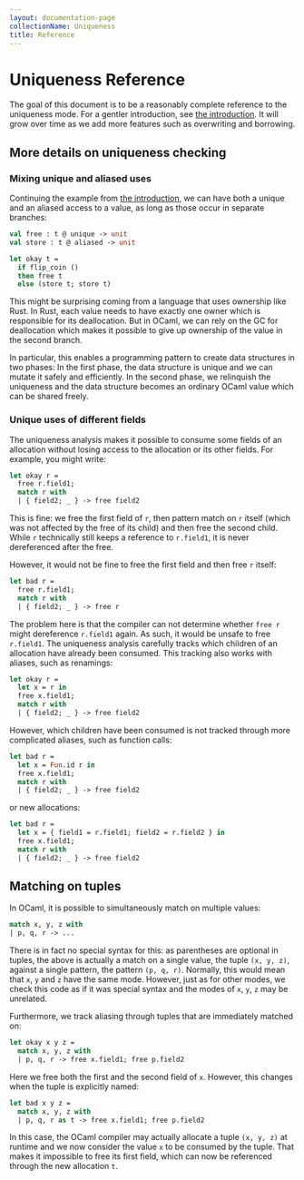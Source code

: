 ```yaml
---
layout: documentation-page
collectionName: Uniqueness
title: Reference
---
```


# Uniqueness Reference

The goal of this document is to be a reasonably complete reference to the
uniqueness mode. For a gentler introduction, see [the introduction](../intro).
It will grow over time as we add more features such as overwriting and
borrowing.

## More details on uniqueness checking

### Mixing unique and aliased uses

Continuing the example from [the introduction](../intro), we can have both a
unique and an aliased access to a value, as long as those occur in separate
branches:

```ocaml
val free : t @ unique -> unit
val store : t @ aliased -> unit

let okay t =
  if flip_coin ()
  then free t
  else (store t; store t)
```

This might be surprising coming from a language that uses ownership like Rust.
In Rust, each value needs to have exactly one owner which is responsible for its
deallocation. But in OCaml, we can rely on the GC for deallocation which makes
it possible to give up ownership of the value in the second branch.

In particular, this enables a programming pattern to create data structures in
two phases: In the first phase, the data structure is unique and we can mutate
it safely and efficiently. In the second phase, we relinquish the uniqueness and
the data structure becomes an ordinary OCaml value which can be shared freely.

### Unique uses of different fields

The uniqueness analysis makes it possible to consume some fields of an
allocation without losing access to the allocation or its other fields. For
example, you might write:

```ocaml
let okay r =
  free r.field1;
  match r with
  | { field2; _ } -> free field2
```

This is fine: we free the first field of `r`, then pattern match on `r` itself
(which was not affected by the free of its child) and then free the second
child. While `r` technically still keeps a reference to `r.field1`, it is never
dereferenced after the free.

However, it would not be fine to free the first field and then free `r` itself:

```ocaml
let bad r =
  free r.field1;
  match r with
  | { field2; _ } -> free r
```

The problem here is that the compiler can not determine whether `free r` might
dereference `r.field1` again. As such, it would be unsafe to free `r.field1`.
The uniqueness analysis carefully tracks which children of an allocation have
already been consumed. This tracking also works with aliases, such as
renamings:

```ocaml
let okay r =
  let x = r in
  free x.field1;
  match r with
  | { field2; _ } -> free field2
```

However, which children have been consumed is not tracked through more
complicated aliases, such as function calls:

```ocaml
let bad r =
  let x = Fun.id r in
  free x.field1;
  match r with
  | { field2; _ } -> free field2
```

or new allocations:

```ocaml
let bad r =
  let x = { field1 = r.field1; field2 = r.field2 } in
  free x.field1;
  match r with
  | { field2; _ } -> free field2
```

## Matching on tuples

In OCaml, it is possible to simultaneously match on multiple values:

```ocaml
match x, y, z with
| p, q, r -> ...
```

There is in fact no special syntax for this: as parentheses are optional in
tuples, the above is actually a match on a single value, the tuple `(x, y, z)`,
against a single pattern, the pattern `(p, q, r)`. Normally, this would mean
that `x`, `y` and `z` have the same mode. However, just as for other modes, we
check this code as if it was special syntax and the modes of `x`, `y`, `z` may
be unrelated.

Furthermore, we track aliasing through tuples that are immediately matched on:

```ocaml
let okay x y z =
  match x, y, z with
  | p, q, r -> free x.field1; free p.field2
```

Here we free both the first and the second field of `x`. However, this changes
when the tuple is explicitly named:

```ocaml
let bad x y z =
  match x, y, z with
  | p, q, r as t -> free x.field1; free p.field2
```

In this case, the OCaml compiler may actually allocate a tuple `(x, y, z)` at
runtime and we now consider the value `x` to be consumed by the tuple. That
makes it impossible to free its first field, which can now be referenced through
the new allocation `t`.
